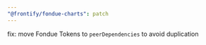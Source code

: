 ```yaml
---
"@frontify/fondue-charts": patch
---
```


fix: move Fondue Tokens to `peerDependencies` to avoid duplication
